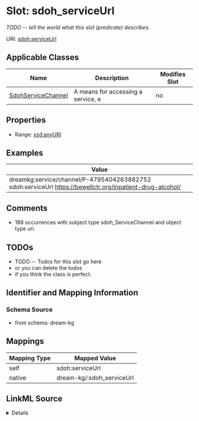 

# Slot: sdoh_serviceUrl


_TODO -- tell the world what this slot (predicate) describes._





URI: [sdoh:serviceUrl](http://schema.org/serviceUrl)



<!-- no inheritance hierarchy -->





## Applicable Classes

| Name | Description | Modifies Slot |
| --- | --- | --- |
| [SdohServiceChannel](../classes/SdohServiceChannel.md) | A means for accessing a service, e |  no  |







## Properties

* Range: [xsd:anyURI](http://www.w3.org/2001/XMLSchema#anyURI)






## Examples

| Value |
| --- |
| dreamkg:service/channel/P-4795404263882752 sdoh:serviceUrl https://bewellctr.org/inpatient-drug-alcohol/ |

## Comments

* 188 occurrences with subject type sdoh_ServiceChannel and object type uri.

## TODOs

* TODO -- Todos for this slot go here
* or you can delete the todos
* if you think the class is perfect.

## Identifier and Mapping Information







### Schema Source


* from schema: dream-kg




## Mappings

| Mapping Type | Mapped Value |
| ---  | ---  |
| self | sdoh:serviceUrl |
| native | dream-kg/:sdoh_serviceUrl |




## LinkML Source

<details>
```yaml
name: sdoh_serviceUrl
description: TODO -- tell the world what this slot (predicate) describes.
todos:
- TODO -- Todos for this slot go here
- or you can delete the todos
- if you think the class is perfect.
comments:
- 188 occurrences with subject type sdoh_ServiceChannel and object type uri.
examples:
- value: dreamkg:service/channel/P-4795404263882752 sdoh:serviceUrl https://bewellctr.org/inpatient-drug-alcohol/
from_schema: dream-kg
rank: 1000
slot_uri: sdoh:serviceUrl
alias: sdoh_serviceUrl
domain_of:
- sdoh_ServiceChannel
range: uri

```
</details>